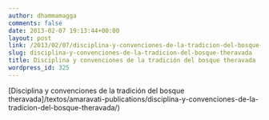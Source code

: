 ```yaml
---
author: dhammamagga
comments: false
date: 2013-02-07 19:13:44+00:00
layout: post
link: /2013/02/07/disciplina-y-convenciones-de-la-tradicion-del-bosque-theravada/
slug: disciplina-y-convenciones-de-la-tradicion-del-bosque-theravada
title: Disciplina y convenciones de la tradición del bosque theravada
wordpress_id: 325
---
```


[Disciplina y convenciones de la tradición del bosque theravada]/textos/amaravati-publications/disciplina-y-convenciones-de-la-tradicion-del-bosque-theravada/)
